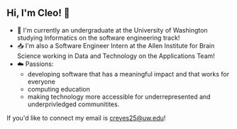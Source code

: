 ## Hi, I'm Cleo! 👋
- 🏫 I'm currently an undergraduate at the University of Washington studying Informatics on the software engineering track!
- 📥 I'm also a Software Engineer Intern at the Allen Institute for Brain Science working in Data and Technology on the Applications Team!
- ☁️ Passions:
    - developing software that has a meaningful impact and that works for everyone
    - computing education
    - making technology more accessible for underrepresented and underprivledged communitites.

If you'd like to connect my email is creyes25@uw.edu!

<!--
**cleoreyes/cleoreyes** is a ✨ _special_ ✨ repository because its `README.md` (this file) appears on your GitHub profile.

Here are some ideas to get you started:

- 🔭 I’m currently working on ...
- 🌱 I’m currently learning ...
- 👯 I’m looking to collaborate on ...
- 🤔 I’m looking for help with ...
- 💬 Ask me about ...
- 📫 How to reach me: ...
- 😄 Pronouns: ...
- ⚡ Fun fact: ...
-->
